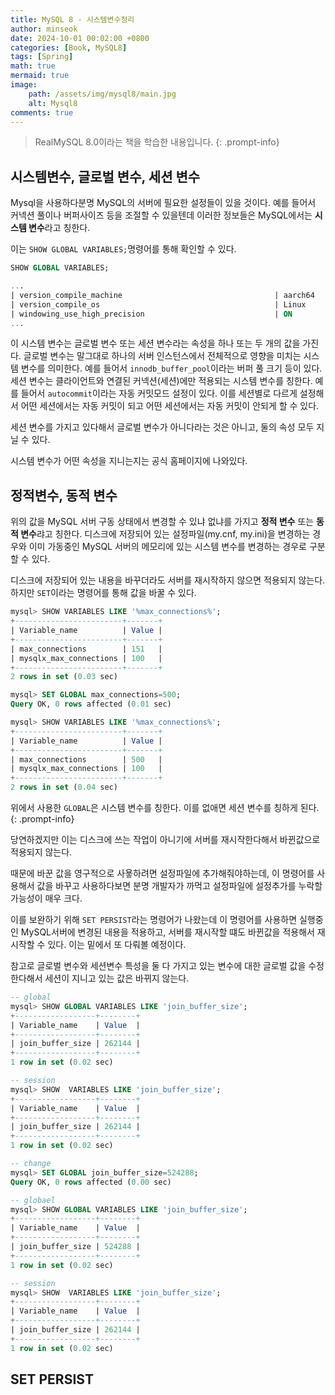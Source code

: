 ```yaml
---
title: MySQL 8 - 시스템변수정리
author: minseok
date: 2024-10-01 00:02:00 +0800
categories: [Book, MySQL8]
tags: [Spring]
math: true
mermaid: true
image: 
    path: /assets/img/mysql8/main.jpg
    alt: Mysql8
comments: true
---
```


> RealMySQL 8.0이라는 책을 학습한 내용입니다.
{: .prompt-info}

## 시스템변수, 글로벌 변수, 세션 변수

Mysql을 사용하다분명 MySQL의 서버에 필요한 설정들이 있을 것이다.
예를 들어서 커넥션 풀이나 버퍼사이즈 등을 조절할 수 있을텐데 이러한 정보들은 MySQL에서는 **시스템 변수**라고 칭한다. 

이는 `SHOW GLOBAL VARIABLES;`명령어를 통해 확인할 수 있다.

```sql
SHOW GLOBAL VARIABLES;

...
| version_compile_machine                                  | aarch64
| version_compile_os                                       | Linux
| windowing_use_high_precision                             | ON
...

```

이 시스템 변수는 글로벌 변수 또는 세션 변수라는 속성을 하나 또는 두 개의 값을 가진다.
글로벌 변수는 말그대로 하나의 서버 인스턴스에서 전체적으로 영향을 미치는 시스템 변수를 의미한다.
예를 들어서 `innodb_buffer_pool`이라는 버퍼 풀 크기 등이 있다.  
세션 변수는 클라이언트와 연결된 커넥션(세션)에만 적용되는 시스템 변수를 칭한다.
예를 들어서 `autocommit`이라는 자동 커밋모드 설정이 있다. 이를 세션별로 다르게 설정해서 어떤 세션에서는 자동 커밋이 되고 어떤 세션에서는 자동 커밋이 안되게 할 수 있다.



세션 변수를 가지고 있다해서 글로벌 변수가 아니다라는 것은 아니고, 둘의 속성 모두 지닐 수 있다.

시스템 변수가 어떤 속성을 지니는지는 공식 홈페이지에 나와있다.

## 정적변수, 동적 변수

위의 값을 MySQL 서버 구동 상태에서 변경할 수 있냐 없냐를 가지고 **정적 변수** 또는 **동적 변수**랴고 칭한다.
디스크에 저장되어 있는 설정파일(my.cnf, my.ini)을 변경하는 경우와 이미 가동중인 MySQL 서버의 메모리에 있는 시스템 변수를 변경하는 경우로 구분할 수 있다.

디스크에 저장되어 있는 내용을 바꾸더라도 서버를 재시작하지 않으면 적용되지 않는다. 하지만 `SET`이라는 명령어를 통해 값을 바꿀 수 있다.

```sql
mysql> SHOW VARIABLES LIKE '%max_connections%';
+------------------------+-------+
| Variable_name          | Value |
+------------------------+-------+
| max_connections        | 151   |
| mysqlx_max_connections | 100   |
+------------------------+-------+
2 rows in set (0.03 sec)

mysql> SET GLOBAL max_connections=500;
Query OK, 0 rows affected (0.01 sec)

mysql> SHOW VARIABLES LIKE '%max_connections%';
+------------------------+-------+
| Variable_name          | Value |
+------------------------+-------+
| max_connections        | 500   |
| mysqlx_max_connections | 100   |
+------------------------+-------+
2 rows in set (0.04 sec)
```

위에서 사용한 `GLOBAL`은 시스템 변수를 칭한다. 이를 없애면 세션 변수를 칭하게 된다.
{: .prompt-info}

당연하겠지만 이는 디스크에 쓰는 작업이 아니기에 서버를 재시작한다해서 바뀐값으로 적용되지 않는다.

때문에 바꾼 값을 영구적으로 사욯하려면 설정파일에 추가해줘야하는데, 이 명령어를 사용해서 값을 바꾸고 사용하다보면 분명 개발자가 까먹고 설정파일에 설정추가를 누락할 가능성이 매우 크다.

이를 보완하기 위해 `SET PERSIST`라는 명령어가 나왔는데 이 명령어를 사용하면 실행중인 MySQL서버에 변경된 내용을 적용하고, 서버를 재시작할 떄도 바뀐값을 적용해서 재시작할 수 있다. 이는 밑에서 또 다뤄볼 예정이다.

참고로 글로벌 변수와 세션변수 특성을 둘 다 가지고 있는 변수에 대한 글로벌 값을 수정한다해서 세션이 지니고 있는 값은 바뀌지 않는다.

```sql
-- global
mysql> SHOW GLOBAL VARIABLES LIKE 'join_buffer_size';
+------------------+--------+
| Variable_name    | Value  |
+------------------+--------+
| join_buffer_size | 262144 |
+------------------+--------+
1 row in set (0.02 sec)

-- session
mysql> SHOW  VARIABLES LIKE 'join_buffer_size';
+------------------+--------+
| Variable_name    | Value  |
+------------------+--------+
| join_buffer_size | 262144 |
+------------------+--------+
1 row in set (0.02 sec)

-- change
mysql> SET GLOBAL join_buffer_size=524288;
Query OK, 0 rows affected (0.00 sec)

-- globael
mysql> SHOW GLOBAL VARIABLES LIKE 'join_buffer_size';
+------------------+--------+
| Variable_name    | Value  |
+------------------+--------+
| join_buffer_size | 524288 |
+------------------+--------+
1 row in set (0.02 sec)

-- session
mysql> SHOW  VARIABLES LIKE 'join_buffer_size';
+------------------+--------+
| Variable_name    | Value  |
+------------------+--------+
| join_buffer_size | 262144 |
+------------------+--------+
1 row in set (0.02 sec)
```

## SET PERSIST

